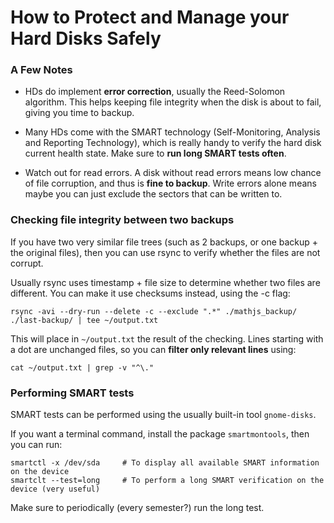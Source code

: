 # How to Protect and Manage your Hard Disks Safely

### A Few Notes

- HDs do implement **error correction**, usually the Reed-Solomon algorithm. This helps keeping file integrity when the disk is about to fail, giving you time to backup.

- Many HDs come with the SMART technology (Self-Monitoring, Analysis and Reporting Technology), which is really handy to verify the hard disk current health state. Make sure to **run long SMART tests often**.

- Watch out for read errors. A disk without read errors means low chance of file corruption, and thus is **fine to backup**. Write errors alone means maybe you can just exclude the sectors that can be written to.


### Checking file integrity between two backups

If you have two very similar file trees (such as 2 backups, or one backup + the original files), then you can use rsync to verify whether the files are not corrupt.

Usually rsync uses timestamp + file size to determine whether two files are different. You can make it use checksums instead, using the -c flag:

```
rsync -avi --dry-run --delete -c --exclude ".*" ./mathjs_backup/ ./last-backup/ | tee ~/output.txt
```

This will place in `~/output.txt` the result of the checking. Lines starting with a dot are unchanged files, so you can **filter only relevant lines** using:

```
cat ~/output.txt | grep -v "^\."
```


### Performing SMART tests

SMART tests can be performed using the usually built-in tool `gnome-disks`.

If you want a terminal command, install the package `smartmontools`, then you can run:

```
smartctl -x /dev/sda     # To display all available SMART information on the device
smartclt --test=long     # To perform a long SMART verification on the device (very useful)
```

Make sure to periodically (every semester?) run the long test.




